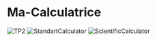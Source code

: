 # Ma-Calculatrice
![TP2](https://github.com/HoudaMounir/Ma-Calculatrice/assets/122269840/d394dada-fe08-4ac1-aa9a-ce663ce8825b)
![StandartCalculator](https://github.com/HoudaMounir/Ma-Calculatrice/assets/122269840/10f30096-f0cc-42f3-bf19-88cd455e1537)
![ScientificCalculator](https://github.com/HoudaMounir/Ma-Calculatrice/assets/122269840/78826d63-ac81-4281-8e54-475ecdfe97c7)


